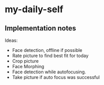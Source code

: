 # my-daily-self

## Implementation notes
Ideas:
- Face detection, offline if possible
- Rate picture to find best fit for today
- Crop picture
- Face Morphing
- Face detection while autofocusing.
- Take picture if auto focus was successful
